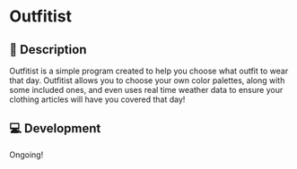 # Outfitist

## 📜 Description
Outfitist is a simple program created to help you choose what outfit to wear that day. Outfitist allows you to choose your own color palettes, along with some included ones, and even uses real time weather data to ensure your clothing articles will have you covered that day!

## 💻 Development
Ongoing!
